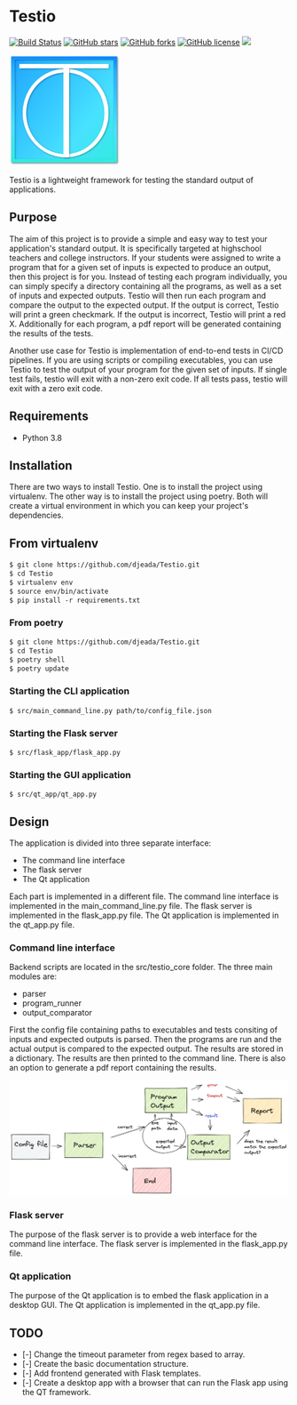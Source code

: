 # Testio

[![Build Status](https://travis-ci.org/djeada/testio.svg?branch=main)](https://travis-ci.org/djeada/testio)
<a href="https://github.com/djeada/testio/stargazers"><img alt="GitHub stars" src="https://img.shields.io/github/stars/djeada/testio"></a>
<a href="https://github.com/djeada/testio/network"><img alt="GitHub forks" src="https://img.shields.io/github/forks/djeada/testio"></a>
<a href="https://github.com/djeada/testio/blob/master/LICENSE.txt"><img alt="GitHub license" src="https://img.shields.io/github/license/djeada/testio"></a>
<a href=""><img src="https://img.shields.io/badge/contributions-welcome-brightgreen.svg?style=flat"></a>

<img src="https://github.com/djeada/Testio/blob/main/resources/logo.png" alt="Testio" width="200"/>

Testio is a lightweight framework for testing the standard output of applications.

## Purpose

The aim of this project is to provide a simple and easy way to test your application's standard output. It is specifically targeted at highschool teachers and college instructors. If your students were assigned to write a program that for a given set of inputs is expected to produce an output, then this project is for you. Instead of testing each program individually, you can simply specify a directory containing all the programs, as well as a set of inputs and expected outputs. Testio will then run each program and compare the output to the expected output. If the output is correct, Testio will print a green checkmark. If the output is incorrect, Testio will print a red X. Additionally for each program, a pdf report will be generated containing the results of the tests.

Another use case for Testio is implementation of end-to-end tests in CI/CD pipelines. If you are using scripts or compiling executables, you can use Testio to test the output of your program for the given set of inputs. If single test fails, testio will exit with a non-zero exit code. If all tests pass, testio will exit with a zero exit code. 

## Requirements

* Python 3.8


## Installation

There are two ways to install Testio. One is to install the project using virtualenv. The other way is to install the project using poetry. Both will create a virtual environment in which you can keep your project's dependencies.

## From virtualenv

    $ git clone https://github.com/djeada/Testio.git
    $ cd Testio
    $ virtualenv env
    $ source env/bin/activate
    $ pip install -r requirements.txt

### From poetry

    $ git clone https://github.com/djeada/Testio.git
    $ cd Testio
    $ poetry shell
    $ poetry update

### Starting the CLI application

    $ src/main_command_line.py path/to/config_file.json

### Starting the Flask server

    $ src/flask_app/flask_app.py

### Starting the GUI application

    $ src/qt_app/qt_app.py

## Design 

The application is divided into three separate interface:

* The command line interface
* The flask server
* The Qt application

Each part is implemented in a different file. The command line interface is implemented in the main_command_line.py file. The flask server is implemented in the flask_app.py file. The Qt application is implemented in the qt_app.py file.

### Command line interface

Backend scripts are located in the src/testio_core folder. The three main modules are:

* parser
* program_runner
* output_comparator

 First the config file containing paths to executables and tests consiting of inputs and expected outputs is parsed. Then the programs are run and the actual output is compared to the expected output. The results are stored in a dictionary. The results are then printed to the command line. There is also an option to generate a pdf report containing the results.

![Alt text](https://github.com/djeada/Testio/blob/main/resources/diagram.png)

### Flask server

The purpose of the flask server is to provide a web interface for the command line interface. The flask server is implemented in the flask_app.py file.

### Qt application

The purpose of the Qt application is to embed the flask application in a desktop GUI. The Qt application is implemented in the qt_app.py file.

## TODO

- [-] Change the timeout parameter from regex based to array.
- [-] Create the basic documentation structure.
- [-] Add frontend generated with Flask templates.
- [-] Create a desktop app with a browser that can run the Flask app using the QT framework. 
